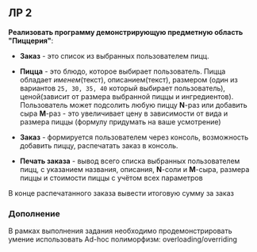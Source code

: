 ## ЛР 2

**Реализовать программу демонстрирующую предметную область "Пиццерия"**:

-   **Заказ** - это список из выбранных пользователем пицц.

-   **Пицца** - это блюдо, которое выбирает пользователь. Пицца обладает _именем_(текст), описанием(текст), размером (один из вариантов `25, 30, 35, 40` который выбирает пользователь), ценой(зависит от размера выбранной пиццы и ингредиентов). Пользователь может подсолить любую пиццу **N**-раз или добавить сыра **M**-раз - это увеличивает цену в зависимости от вида и размера пиццы (формулу придумать на ваше усмотрение)

-   **Заказ** - формируется пользователем через консоль, возможность добавить пиццу, распечатать заказ в консоль.

-   **Печать заказа** - вывод всего списка выбранных пользователем пицц, с указанием названия, описания, **N**-соли и **M**-сыра, размера пиццы и стоимости пиццы с учётом всех параметров

В конце распечатанного заказа вывести итоговую сумму за заказ

### Дополнение

В рамках выполнения задания необходимо продемонстрировать умение использовать Ad-hoc полиморфизм: overloading/overriding
